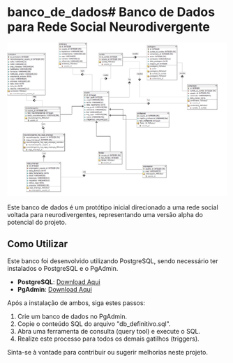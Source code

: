 # banco_de_dados# Banco de Dados para Rede Social Neurodivergente

![Diagrama de Entidades e Relacionamentos](https://github.com/devergente/banco_de_dados/blob/main/modelo_bd_definitivo.png?raw=true)

Este banco de dados é um protótipo inicial direcionado a uma rede social voltada para neurodivergentes, representando uma versão alpha do potencial do projeto.

## Como Utilizar

Este banco foi desenvolvido utilizando PostgreSQL, sendo necessário ter instalados o PostgreSQL e o PgAdmin.

- **PostgreSQL**: [Download Aqui](https://www.postgresql.org/download/)
- **PgAdmin**: [Download Aqui](https://www.pgadmin.org/download/)

Após a instalação de ambos, siga estes passos:

1. Crie um banco de dados no PgAdmin.
2. Copie o conteúdo SQL do arquivo "db_definitivo.sql".
3. Abra uma ferramenta de consulta (query tool) e execute o SQL.
4. Realize este processo para todos os demais gatilhos (triggers).



Sinta-se à vontade para contribuir ou sugerir melhorias neste projeto.

